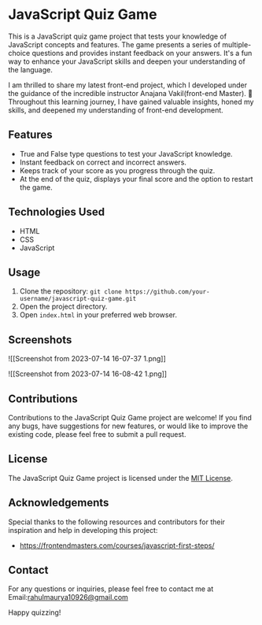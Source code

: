 # JavaScript Quiz Game

This is a JavaScript quiz game project that tests your knowledge of JavaScript concepts and features. The game presents a series of multiple-choice questions and provides instant feedback on your answers. It's a fun way to enhance your JavaScript skills and deepen your understanding of the language.

I am thrilled to share my latest front-end project, which I developed under the guidance of the incredible instructor Anajana Vakil(front-end Master). 🌟 Throughout this learning journey, I have gained valuable insights, honed my skills, and deepened my understanding of front-end development.

## Features

- True and False type questions to test your JavaScript knowledge.
- Instant feedback on correct and incorrect answers.
- Keeps track of your score as you progress through the quiz.
- At the end of the quiz, displays your final score and the option to restart the game.

## Technologies Used

- HTML
- CSS
- JavaScript

## Usage

1. Clone the repository: `git clone https://github.com/your-username/javascript-quiz-game.git`
2. Open the project directory.
3. Open `index.html` in your preferred web browser.

## Screenshots


![[Screenshot from 2023-07-14 16-07-37 1.png]]



![[Screenshot from 2023-07-14 16-08-42 1.png]]


## Contributions

Contributions to the JavaScript Quiz Game project are welcome! If you find any bugs, have suggestions for new features, or would like to improve the existing code, please feel free to submit a pull request.

## License

The JavaScript Quiz Game project is licensed under the [MIT License](https://chat.openai.com/LICENSE).

## Acknowledgements

Special thanks to the following resources and contributors for their inspiration and help in developing this project:

- https://frontendmasters.com/courses/javascript-first-steps/

## Contact

For any questions or inquiries, please feel free to contact me at Email:rahulmaurya10926@gmail.com

Happy quizzing!